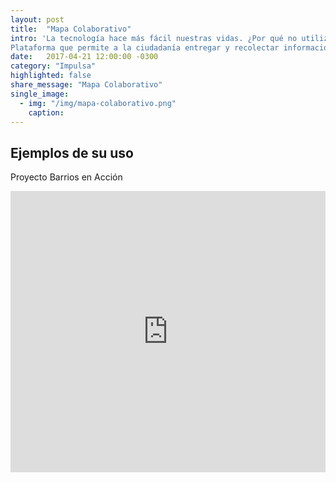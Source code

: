 ```yaml
---
layout: post
title:  "Mapa Colaborativo"
intro: 'La tecnología hace más fácil nuestras vidas. ¿Por qué no utilizarlas para visualizar, desburocratizar y agilizar las soluciones a problemas locales?
Plataforma que permite a la ciudadanía entregar y recolectar información para luego situarla en un mapa que permite visibilizar hitos o problemas territoriales, facilitando la recolección de datos, la acción y solución de problemas a los organismos responsables.'
date:   2017-04-21 12:00:00 -0300
category: "Impulsa"
highlighted: false
share_message: "Mapa Colaborativo"
single_image:
  - img: "/img/mapa-colaborativo.png"
    caption:
---
```


## Ejemplos de su uso
Proyecto Barrios en Acción
<iframe width="100%" height="450" src="https://www.youtube.com/embed/oCn3IOuVb3g?rel=0&amp;showinfo=0" frameborder="0" allow="autoplay; encrypted-media" allowfullscreen></iframe>
